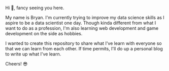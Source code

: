 Hi 🤙, fancy seeing you here.

My name is Bryan. I'm currently trying to improve my data science skills as I aspire to be a data scientist one day.
Though kinda different from what I want to do as a profession, I'm also learning web development and game development on the side as hobbies.

I wanted to create this repository to share what I've learn with everyone so that we can learn from each other.
If time permits, I'll do up a personal blog to write up what I've learn.

Cheers! 😎
<!---
respice-finem/respice-finem is a ✨ special ✨ repository because its `README.md` (this file) appears on your GitHub profile.
You can click the Preview link to take a look at your changes.
--->

